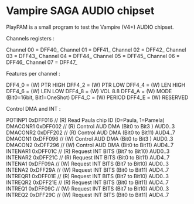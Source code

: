 # Vampire SAGA AUDIO chipset
PlayPAM is a small program to test the Vampire (V4+) AUDIO chipset.

Channels registers :

Channel 00 = DFF40_
Channel 01 = DFF41_
Channel 02 = DFF42_
Channel 03 = DFF43_
Channel 04 = DFF44_
Channel 05 = DFF45_
Channel 06 = DFF46_
Channel 07 = DFF47_

Features per channel :

DFF4_0 = (W) PTR HIGH
DFF4_2 = (W) PTR LOW
DFF4_4 = (W) LEN HIGH
DFF4_6 = (W) LEN LOW
DFF4_8 = (W) VOL 8.8
DFF4_A = (W) MODE (Bit0=16bit, Bit1=OneShot)
DFF4_C = (W) PERIOD
DFF4_E = (W) RESERVED

Control DMA and INT :

POTINP1   0xDFF016    // (R) Read Paula chip ID (0=Paula, 1=Pamela)
DMACONR1  0xDFF002    // (R) Control AUD DMA  (Bit0 to Bit3 ) AUD0..3
DMACONR2  0xDFF202    // (R) Control AUD DMA  (Bit0 to Bit11) AUD4..7
DMACON1   0xDFF096    // (W) Control AUD DMA  (Bit0 to Bit3 ) AUD0..3
DMACON2   0xDFF296    // (W) Control AUD DMA  (Bit0 to Bit11) AUD4..7
INTENAR1  0xDFF01C    // (R) Request INT BITS (Bit7 to Bit10) AUD0..3
INTENAR2  0xDFF21C    // (R) Request INT BITS (Bit0 to Bit11) AUD4..7
INTENA1   0xDFF09A    // (W) Request INT BITS (Bit7 to Bit10) AUD0..3
INTENA2   0xDFF29A    // (W) Request INT BITS (Bit0 to Bit11) AUD4..7
INTREQR1  0xDFF01E    // (R) Request INT BITS (Bit7 to Bit10) AUD0..3
INTREQR2  0xDFF21E    // (R) Request INT BITS (Bit0 to Bit11) AUD4..7
INTREQ1   0xDFF09C    // (W) Request INT BITS (Bit7 to Bit10) AUD0..3
INTREQ2   0xDFF29C    // (W) Request INT BITS (Bit0 to Bit11) AUD4..7
